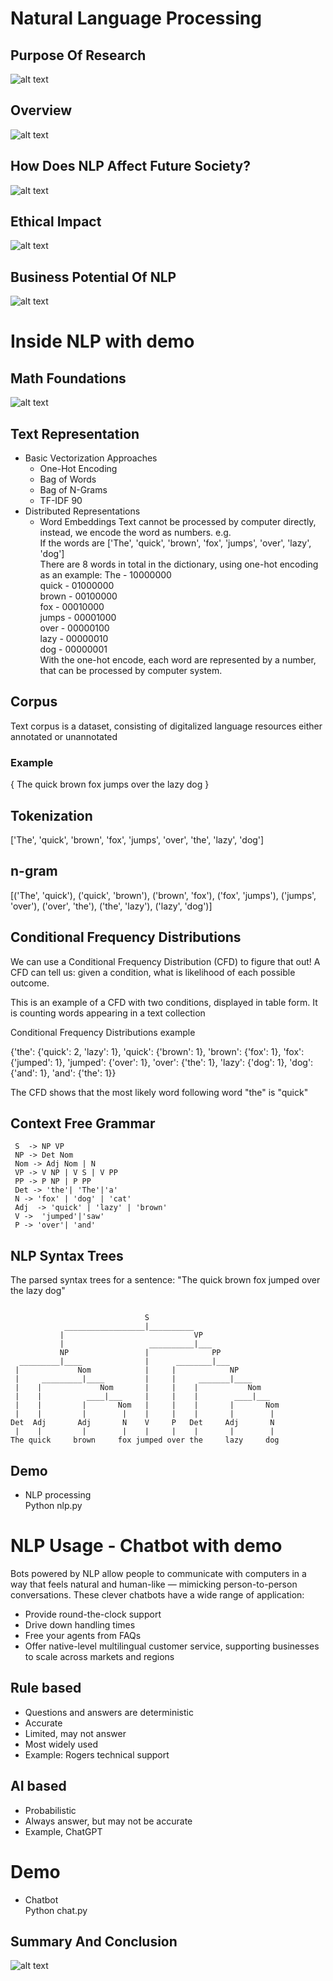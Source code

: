# Natural Language Processing

## Purpose Of Research 
![alt text](images/purpose_of_research.jpg)

## Overview 
![alt text](images/overview_of_nlp.jpg)

## How Does NLP Affect Future Society?
![alt text](images\updated_how_nlp_affects_future_society.jpg)

## Ethical Impact
![alt text](images/updated_ethical_considerations.jpg)

## Business Potential Of NLP
![alt text](images/updated_business_potential.jpg)

# Inside NLP with demo

## Math Foundations
![alt text](images/math-foundations.png "Math Foundations")

## Text Representation
 - Basic Vectorization Approaches
    - One-Hot Encoding
    - Bag of Words
    - Bag of N-Grams 
    - TF-IDF 90
 - Distributed Representations
   - Word Embeddings
Text cannot be processed by computer directly, instead, we encode the word as numbers. e.g. <br>
If the words are ['The', 'quick', 'brown', 'fox', 'jumps', 'over', 'lazy', 'dog'] <br>
There are 8 words in total in the dictionary, using one-hot encoding as an example:
The    -   10000000 <br>
quick  -   01000000 <br>
brown  -   00100000 <br>
fox    -   00010000 <br>
jumps  -   00001000 <br>
over   -   00000100 <br>
lazy   -   00000010 <br>
dog    -   00000001 <br>
With the one-hot encode, each word are represented by a number, that can be processed by computer system. <br>
## Corpus
Text corpus is a dataset, consisting of digitalized language resources either annotated or unannotated
### Example
 { The quick brown fox jumps over the lazy dog }
## Tokenization

['The', 'quick', 'brown', 'fox', 'jumps', 'over', 'the', 'lazy', 'dog']

## n-gram

[('The', 'quick'),
 ('quick', 'brown'),
 ('brown', 'fox'),
 ('fox', 'jumps'),
 ('jumps', 'over'),
 ('over', 'the'),
 ('the', 'lazy'),
 ('lazy', 'dog')]

 ## Conditional Frequency Distributions

 We can use a Conditional Frequency Distribution (CFD) to figure that out! A CFD can tell us: given a condition, what is likelihood of each possible outcome.

This is an example of a CFD with two conditions, displayed in table form. It is counting words appearing in a text collection

Conditional Frequency Distributions example

{'the': {'quick': 2, 'lazy': 1}, 'quick': {'brown': 1}, 'brown': {'fox': 1}, 'fox': {'jumped': 1}, 'jumped': {'over': 1}, 'over': {'the': 1}, 'lazy': {'dog': 1}, 'dog': {'and': 1}, 'and': {'the': 1}}

The CFD shows that the most likely word following word "the" is "quick"

## Context Free Grammar
 ```
  S  -> NP VP
  NP -> Det Nom
  Nom -> Adj Nom | N
  VP -> V NP | V S | V PP 
  PP -> P NP | P PP
  Det -> 'the'| 'The'|'a'
  N -> 'fox' | 'dog' | 'cat' 
  Adj  -> 'quick' | 'lazy' | 'brown'
  V ->  'jumped'|'saw'
  P -> 'over'| 'and' 
```
## NLP Syntax Trees
The parsed syntax trees for a sentence: "The quick brown fox jumped over the lazy dog" 
```

                              S                             
            __________________|__________                    
           |                             VP                 
           |                   __________|___                
           NP                 |              PP             
  _________|____              |      ________|___            
 |             Nom            |     |            NP         
 |     _________|____         |     |     _______|____       
 |    |             Nom       |     |    |           Nom    
 |    |          ____|___     |     |    |        ____|___   
 |    |         |       Nom   |     |    |       |       Nom
 |    |         |        |    |     |    |       |        |  
Det  Adj       Adj       N    V     P   Det     Adj       N 
 |    |         |        |    |     |    |       |        |  
The quick     brown     fox jumped over the     lazy     dog
```
## Demo
- NLP processing <br>
Python nlp.py


# NLP Usage - Chatbot with demo
Bots powered by NLP allow people to communicate with computers in a way that feels natural and human-like — mimicking person-to-person conversations. These clever chatbots have a wide range of application:
- Provide round-the-clock support
- Drive down handling times 
- Free your agents from FAQs
- Offer native-level multilingual customer service, supporting businesses to scale across markets and regions
## Rule based
- Questions and answers are deterministic
- Accurate
- Limited, may not answer
- Most widely used
- Example: Rogers technical support
## AI based
- Probabilistic
- Always answer, but may not be accurate
- Example, ChatGPT

# Demo
- Chatbot <br>
Python chat.py

## Summary And Conclusion
![alt text](images/summary_and_conclusion.jpg)